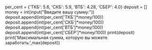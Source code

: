 per_cent = {'ТКБ': 5.6, 'СКБ': 5.9, 'ВТБ': 4.28, 'СБЕР': 4.0}
deposit = []
money = int(input("Введите вашу сумму:"))
deposit.append(int(per_cent['ТКБ']*money/100))
deposit.append(int(per_cent['СКБ']*money/100))
deposit.append(int(per_cent['ВТБ']*money/100))
deposit.append(int(per_cent['СБЕР']*money/100))
print(deposit)
print('Максимальная сумма, которую вы можете заработать:',max(deposit))
